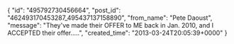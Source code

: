  {
   "id": "495792730456664",
   "post_id": "462493170453287_495437137158890",
   "from_name": "Pete Daoust",
   "message": "They've made their OFFER to ME back in Jan. 2010, and I ACCEPTED their offer.....",
   "created_time": "2013-03-24T20:05:39+0000"
 }
